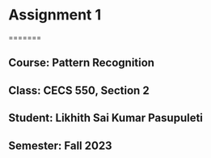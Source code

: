 # Assignment 1
=======
## Course: Pattern Recognition
## Class: CECS 550, Section 2
## Student:  Likhith Sai Kumar Pasupuleti
## Semester: Fall 2023
